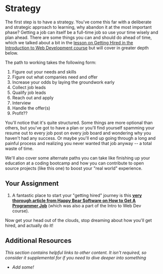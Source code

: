 # Strategy

The first step is to have a strategy.  You've come this far with a deliberate and strategic approach to learning, why abandon it at the most important phase?  Getting a job can itself be a full-time job so use your time wisely and plan ahead.  There are some things you can and should do ahead of time, which we talked about a bit in the [lesson on Getting Hired in the Introduction to Web Development course](/introduction-to-web-development/getting-hired-as-a-web-developer) but will cover in greater depth below.

The path to working takes the following form:

1. Figure out your needs and skills
2. Figure out what companies need and offer
3. Increase your odds by laying the groundwork early
4. Collect job leads
5. Qualify job leads
6. Reach out and apply
7. Interview
8. Handle the offer(s)
9. Profit??

You'll notice that it's quite structured.  Some things are more optional than others, but you've got to have a plan or you'll find yourself spamming your resume out to every job post on every job board and wondering why you haven't had any success. Or maybe you'll end up going through a long and painful process and realizing you never wanted that job anyway -- a total waste of time.

We'll also cover some alternate paths you can take like finishing up your education at a coding bootcamp and how you can contribute to open source projects (like this one) to boost your "real world" experience.

## Your Assignment

1. A fantastic place to start your "getting hired" journey is this **[very thorough article from Happy Bear Software on How to Get A Programmer Job](http://happybearsoftware.com/how-to-get-a-programmer-job.html)** (which was also a part of the Intro to Web Dev course).

Now get your head out of the clouds, stop dreaming about how you'll get hired, and actually do it!

## Additional Resources

*This section contains helpful links to other content. It isn't required, so consider it supplemental for if you need to dive deeper into something*

* *Add some!*
